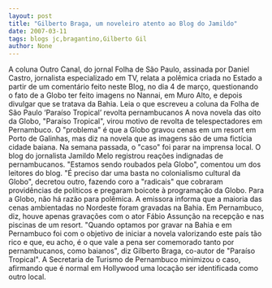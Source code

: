 ```yaml
---
layout: post
title: "Gilberto Braga, um noveleiro atento ao Blog do Jamildo"
date: 2007-03-11
tags: blogs jc,bragantino,Gilberto Gil
author: None
---
```

A coluna Outro Canal, do jornal Folha de São Paulo, assinada por Daniel Castro, jornalista especializado em TV, relata a polêmica criada no Estado a partir de um comentário feito neste Blog, no dia 4 de março, questionando o fato de a Globo ter feito imagens no Nannai, em Muro Alto, e depois divulgar que se tratava da Bahia.
Leia o que escreveu a coluna da Folha de São Paulo
‘Paraíso Tropical’ revolta pernambucanos
A nova novela das oito da Globo, \"Paraíso Tropical\", virou motivo de revolta de telespectadores em Pernambuco. 
O \"problema\" é que a Globo gravou cenas em um resort em Porto de Galinhas, mas diz na novela que as imagens são de uma fictícia cidade baiana. 
Na semana passada, o \"caso\" foi parar na imprensa local. O blog do jornalista Jamildo Melo registrou reações indignadas de pernambucanos. 
\"Estamos sendo roubados pela Globo\", comentou um dos leitores do blog. \"É preciso dar uma basta no colonialismo cultural da Globo\", decretou outro, fazendo coro a \"radicais\" que cobraram providências de políticos e pregaram boicote à programação da Globo. 
Para a Globo, não há razão para polêmica. A emissora informa que a maioria das cenas ambientadas no Nordeste foram gravadas na Bahia. Em Pernambuco, diz, houve apenas gravações com o ator Fábio Assunção na recepção e nas piscinas de um resort. 
\"Quando optamos por gravar na Bahia e em Pernambuco foi com o objetivo de iniciar a novela valorizando este país tão rico e que, eu acho, é o que vale a pena ser comemorado tanto por pernambucanos, como baianos\", diz Gilberto Braga, co-autor de \"Paraíso Tropical\". 
A Secretaria de Turismo de Pernambuco minimizou o caso, afirmando que é normal em Hollywood uma locação ser identificada como outro local.  